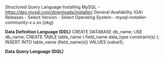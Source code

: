 Structured Query Language
Installing MySQL - https://dev.mysql.com/downloads/installer/
    General Availability (GA) Releases - Select Version - Select Operating System - mysql-installer-community-x.x.xx.{pkg}

**Data Definition Language (DDL)**
CREATE DATABASE db_name;
USE db_name;
CREATE TABLE table_name (
    field_name data_type constraint(s)
);
INSERT INTO table_name (field_name(s))
VALUES (value1);

**Data Query Language (DQL)**
